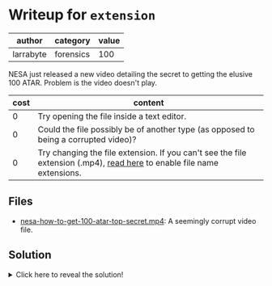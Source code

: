 # Writeup for `extension`

|   author  |  category | value |
|-----------|-----------|-------|
| larrabyte | forensics |  100  |

NESA just released a new video detailing the secret to getting the elusive 100 ATAR. Problem is the video doesn't play.

| cost |                                                                                                                      content                                                                                                                      |
|------|---------------------------------------------------------------------------------------------------------------------------------------------------------------------------------------------------------------------------------------------------|
|  0   | Try opening the file inside a text editor.                                                                                                                                                                                                        |
|  0   | Could the file possibly be of another type (as opposed to being a corrupted video)?                                                                                                                                                               |
|  0   | Try changing the file extension. If you can't see the file extension (.mp4), [read here](https://support.microsoft.com/en-us/windows/common-file-name-extensions-in-windows-da4a4430-8e76-89c5-59f7-1cdbbc75cb01) to enable file name extensions. |

## Files

- [nesa-how-to-get-100-atar-top-secret.mp4](nesa-how-to-get-100-atar-top-secret.mp4): A seemingly corrupt video file.

## Solution

<details>
<summary>Click here to reveal the solution!</summary>

### The Big Idea

PDF disguised as an MP4.

### Walkthrough

File extensions are merely guides for the operating system to determine which program it should use to open a certain file, it has nothing to do with the actual file content itself. If we try and open the challenge file with a video player, it will refuse to play anything as it appears to be corrupted. Examining the file in a text editor reveals signs of a PDF (PDF signature). Renaming the file extension to PDF and then opening it reveals the flag.

### Flag(s)

- `OWEEK{h1d1n9_1n_pla1n_s1gh7}`

</details>

